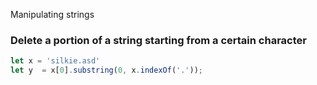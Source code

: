 Manipulating strings

### Delete a portion of a string starting from a certain character
```javascript
let x = 'silkie.asd'
let y  = x[0].substring(0, x.indexOf('.'));
```
